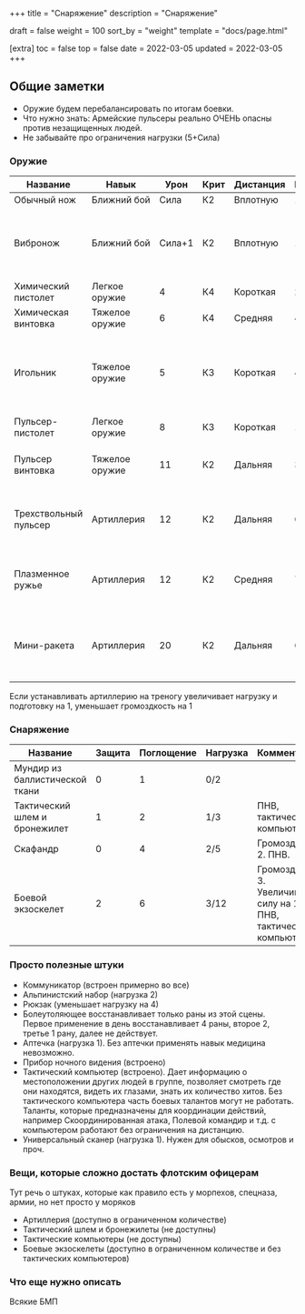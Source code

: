 +++
title = "Снаряжение"
description = "Снаряжение"

draft = false
weight = 100
sort_by = "weight"
template = "docs/page.html"

[extra]
toc = false
top = false
date = 2022-03-05
updated = 2022-03-05
+++

## Общие заметки

 - Оружие будем перебалансировать по итогам боевки. 
 - Что нужно знать: Армейские пульсеры реально ОЧЕНЬ опасны против незащищенных людей. 
 - Не забывайте про ограничения нагрузки (5+Сила)

### Оружие

|Название|Навык|Урон|Крит|Дистанция|Нагр|Особенности|Комментарий&nbsp;&nbsp;&nbsp;&nbsp;&nbsp;&nbsp;&nbsp;&nbsp;&nbsp;|
|--------|-----|----|----|---------|-------|-------|-----|
|Обычный нож|Ближний&nbsp;бой|Сила|К2|Вплотную|1|||
|Вибронож|Ближний&nbsp;бой|Сила+1|К2|Вплотную|1|Проникающее-2|Если вибронож рабочий, для безопасности он громко жужжит. Если армейский, то тихий|
|Химический пистолет|Легкое оружие|4|К4|Короткая|2|||
|Химическая винтовка|Тяжелое оружие|6|К4|Средняя|4|Автоматическое Громоздкое-2||
|Игольник|Тяжелое оружие|5|К3|Короткая|4|Громоздкое-2 Залповое-3|Низкая пробивная способность делает его безопасным при сражениях в помещении и абордаже|
|Пульсер-пистолет|Легкое оружие|8|К3|Короткая|1|Высококритичное-1||
|Пульсер винтовка|Тяжелое оружие|11|К2|Дальняя|3|Автоматическое Громоздкое-2 Высококритичное-2 Проникающее-1||
|Трехствольный пульсер|Артиллерия|12|К2|Дальняя|6|Автоматическое Громоздкое-4 Высококритичное-3 Проникающее-4 Залповое-3||
|Плазменное ружье|Артиллерия|12|К2|Средняя|7|Громоздкое-4 Проникающее-2 Жжение-2 Медленное-1 Взрыв-1||
|Мини-ракета|Артиллерия|20|К2|Дальняя|6|Громоздкое-2 Бронебойное Медленное-1 Подготовка-1 Наведение-2 Взрыв-20||

Если устанавливать артиллерию на треногу увеличивает нагрузку и подготовку на 1, уменьшает громоздкость на 1

### Снаряжение

|Название|Защита|Поглощение|Нагрузка|Комментарии
|-----|-----|------|-----|----|
|Мундир из баллистической ткани|0|1|0/2|
|Тактический шлем и бронежилет|1|2|1/3|ПНВ, тактический компьютер
|Скафандр|0|4|2/5|Громоздкий 2. ПНВ.
|Боевой экзоскелет|2|6|3/12|Громоздкий 3. Увеличивает силу на 1. ПНВ, тактический компьютер

### Просто полезные штуки

- Коммуникатор (встроен примерно во все)
- Альпинистский набор (нагрузка 2)
- Рюкзак (уменьшает нагрузку на 4)
- Болеутоляющее восстанавливает только раны из этой сцены. Первое применение в день восстанавливает 4 раны, второе 2, третье 1 рану, далее не действует.
- Аптечка (нагрузка 1). Без аптечки применять навык медицина невозможно.
- Прибор ночного видения (встроено)
- Тактический компьютер (встроено). Дает информацию о местоположении других людей в группе, позволяет смотреть где они находятся, видеть их глазами, знать их количество хитов. Без тактического компьютера часть боевых талантов могут не работать. Таланты, которые предназначены для координации действий, например Скоординированная атака, Полевой командир и т.д. с компьютером работают без ограничения на дистанцию.
- Универсальный сканер (нагрузка 1). Нужен для обысков, осмотров и проч.

### Вещи, которые сложно достать флотским офицерам
Тут речь о штуках, которые как правило есть у морпехов, спецназа, армии, но нет просто у моряков
 - Артиллерия (доступно в ограниченном количестве)
 - Тактический шлем и бронежилеты (не доступны)
 - Тактические компьютеры (не доступны)
 - Боевые экзоскелеты (доступно в ограниченном количестве и без тактических компьютеров)

### Что еще нужно описать
Всякие БМП